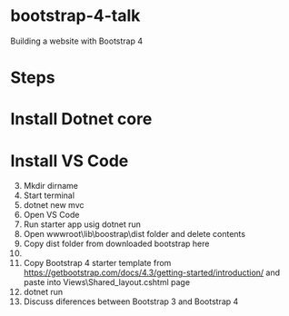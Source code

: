 # bootstrap-4-talk
Building a website with Bootstrap 4

# Steps
# Install Dotnet core
# Install VS Code
3. Mkdir dirname
4. Start terminal
5. dotnet new mvc
6. Open VS Code
7. Run starter app usig dotnet run
8. Open wwwroot\lib\boostrap\dist folder and delete contents
9. Copy dist folder from downloaded bootstrap here
10. 
10. Copy Bootstrap 4 starter template from 
    https://getbootstrap.com/docs/4.3/getting-started/introduction/
    and paste into Views\Shared\_layout.cshtml page
11. dotnet run
12. Discuss diferences between Bootstrap 3 and Bootstrap 4
